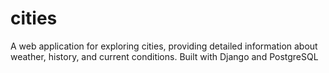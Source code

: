 # cities
A web application for exploring cities, providing detailed information about weather, history, and current conditions. Built with Django and PostgreSQL
